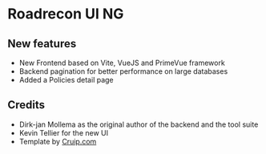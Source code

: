 # Roadrecon UI NG

## New features

- New Frontend based on Vite, VueJS and PrimeVue framework
- Backend pagination for better performance on large databases
- Added a Policies detail page

## Credits

- Dirk-jan Mollema as the original author of the backend and the tool suite
- Kevin Tellier for the new UI
- Template by [Cruip.com](https://cruip.com/)